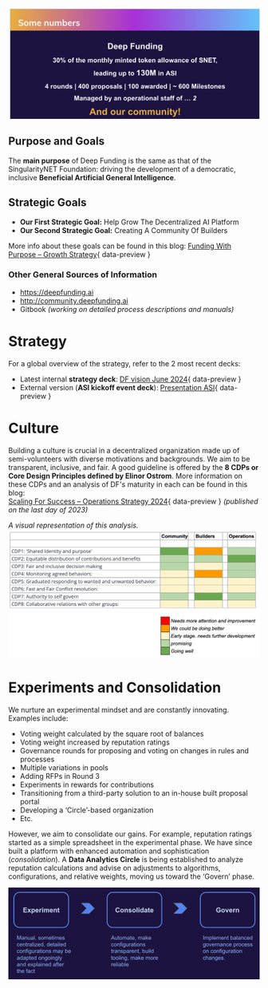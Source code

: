 ![Some Numbers](images/some_numbers.png)

## Purpose and Goals

The **main purpose** of Deep Funding is the same as that of the SingularityNET Foundation: driving the development of a democratic, inclusive **Beneficial Artificial General Intelligence**.

## Strategic Goals

- **Our First Strategic Goal:** Help Grow The Decentralized AI Platform
- **Our Second Strategic Goal:** Creating A Community Of Builders

More info about these goals can be found in this blog:  [Funding With Purpose – Growth Strategy](https://deepfunding.ai/funding-with-purpose-growth-strategy/){ data-preview }

### Other General Sources of Information

- https://deepfunding.ai
- http://community.deepfunding.ai
- Gitbook *(working on detailed process descriptions and manuals)*

# Strategy

For a global overview of the strategy, refer to the 2 most recent decks:

- Latest internal **strategy deck**: [DF vision June 2024](https://docs.google.com/presentation/d/1m7ZXlTTEbkEtHdfmSgBuPF9322nCVDGx6ggi9HwL6KE/edit#slide=id.g22e694f469c_0_203){ data-preview }
- External version (**ASI kickoff event deck**): [Presentation ASI](https://docs.google.com/presentation/d/12Q1Sm_DQy6NyzsFs8B-VfW_o_iA9wbKs65mdBZO5fOQ/edit#slide=id.g2e7afe650d5_0_143){ data-preview }

# Culture

Building a culture is crucial in a decentralized organization made up of semi-volunteers with diverse motivations and backgrounds. We aim to be transparent, inclusive, and fair. A good guideline is offered by the **8 CDPs or **Core Design Principles** defined by Elinor Ostrom**. More information on these CDPs and an analysis of DF's maturity in each can be found in this blog:  
[Scaling For Success – Operations Strategy 2024](https://deepfunding.ai/scaling-for-success-operations-strategy-2024/){ data-preview } *(published on the last day of 2023)*

*A visual representation of this analysis.*
![Visual Analysis](images/visual_analysis.png)

# Experiments and Consolidation

We nurture an experimental mindset and are constantly innovating. Examples include:

- Voting weight calculated by the square root of balances
- Voting weight increased by reputation ratings
- Governance rounds for proposing and voting on changes in rules and processes
- Multiple variations in pools
- Adding RFPs in Round 3
- Experiments in rewards for contributions
- Transitioning from a third-party solution to an in-house built proposal portal
- Developing a ‘Circle’-based organization
- Etc.

However, we aim to consolidate our gains. For example, reputation ratings started as a simple spreadsheet in the experimental phase. We have since built a platform with enhanced automation and sophistication (*consolidation*). A **Data Analytics Circle** is being established to analyze reputation calculations and advise on adjustments to algorithms, configurations, and relative weights, moving us toward the ‘Govern’ phase.

![Phases](images/phases.png)